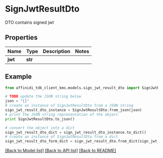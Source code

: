 # SignJwtResultDto

DTO contains signed jwt

## Properties

| Name    | Type    | Description | Notes |
| ------- | ------- | ----------- | ----- |
| **jwt** | **str** |             |

## Example

```python
from affinidi_tdk_client_kms.models.sign_jwt_result_dto import SignJwtResultDto

# TODO update the JSON string below
json = "{}"
# create an instance of SignJwtResultDto from a JSON string
sign_jwt_result_dto_instance = SignJwtResultDto.from_json(json)
# print the JSON string representation of the object
print SignJwtResultDto.to_json()

# convert the object into a dict
sign_jwt_result_dto_dict = sign_jwt_result_dto_instance.to_dict()
# create an instance of SignJwtResultDto from a dict
sign_jwt_result_dto_form_dict = sign_jwt_result_dto.from_dict(sign_jwt_result_dto_dict)
```

[[Back to Model list]](../README.md#documentation-for-models) [[Back to API list]](../README.md#documentation-for-api-endpoints) [[Back to README]](../README.md)

